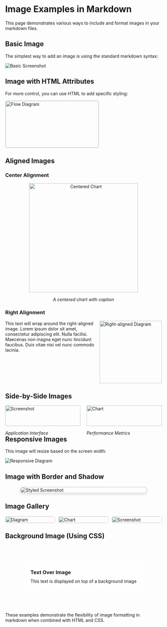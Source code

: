 # Image Examples in Markdown

This page demonstrates various ways to include and format images in your markdown files.

## Basic Image

The simplest way to add an image is using the standard markdown syntax:

![Basic Screenshot](/images/screenshot.svg)

## Image with HTML Attributes

For more control, you can use HTML to add specific styling:

<img src="/images/diagram.svg" alt="Flow Diagram" width="300" height="150" style="border: 1px solid #ddd; border-radius: 5px;">

## Aligned Images

### Center Alignment

<div style="text-align: center;">
  <img src="/images/chart.svg" alt="Centered Chart" width="350">
  <p><em>A centered chart with caption</em></p>
</div>

### Right Alignment

<img src="/images/diagram.svg" alt="Right-aligned Diagram" style="float: right; width: 200px; margin-left: 15px;">

This text will wrap around the right-aligned image. Lorem ipsum dolor sit amet, consectetur adipiscing elit. Nulla facilisi. Maecenas non magna eget nunc tincidunt faucibus. Duis vitae nisi vel nunc commodo lacinia.

<div style="clear: both;"></div>

## Side-by-Side Images

<div style="display: flex; justify-content: space-between; gap: 20px;">
  <div style="flex: 1;">
    <img src="/images/screenshot.svg" alt="Screenshot" style="width: 100%;">
    <p><em>Application Interface</em></p>
  </div>
  <div style="flex: 1;">
    <img src="/images/chart.svg" alt="Chart" style="width: 100%;">
    <p><em>Performance Metrics</em></p>
  </div>
</div>

## Responsive Images

This image will resize based on the screen width:

<img src="/images/diagram.svg" alt="Responsive Diagram" style="max-width: 100%; height: auto;">

## Image with Border and Shadow

<img src="/images/screenshot.svg" alt="Styled Screenshot" style="max-width: 80%; border: 2px solid #ddd; border-radius: 8px; box-shadow: 0 4px 8px rgba(0,0,0,0.1); margin: 20px auto; display: block;">

## Image Gallery

<div style="display: grid; grid-template-columns: repeat(3, 1fr); gap: 10px; margin: 20px 0;">
  <img src="/images/diagram.svg" alt="Diagram" style="width: 100%; border-radius: 5px;">
  <img src="/images/chart.svg" alt="Chart" style="width: 100%; border-radius: 5px;">
  <img src="/images/screenshot.svg" alt="Screenshot" style="width: 100%; border-radius: 5px;">
</div>

## Background Image (Using CSS)

<div style="background-image: url('/images/diagram.svg'); background-size: contain; background-repeat: no-repeat; background-position: center; height: 200px; display: flex; align-items: center; justify-content: center;">
  <div style="background-color: rgba(255,255,255,0.7); padding: 20px; border-radius: 5px;">
    <h3 style="margin: 0;">Text Over Image</h3>
    <p style="margin: 10px 0 0 0;">This text is displayed on top of a background image</p>
  </div>
</div>

These examples demonstrate the flexibility of image formatting in markdown when combined with HTML and CSS.
